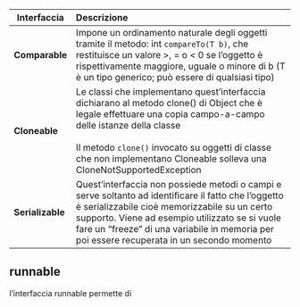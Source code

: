 
| Interfaccia      | Descrizione                                                                                                                                                                                                                                                                                          |
| ---------------- | :--------------------------------------------------------------------------------------------------------------------------------------------------------------------------------------------------------------------------------------------------------------------------------------------------- |
| **Comparable**   | Impone un ordinamento naturale degli oggetti tramite il metodo: int `compareTo(T b)`, che restituisce un valore >, = o < 0 se l’oggetto è rispettivamente maggiore, uguale o minore di b (T è un tipo generico; può essere di qualsiasi tipo)                                                        |
| **Cloneable**    | Le classi che implementano quest’interfaccia dichiarano al metodo clone() di Object che è legale effettuare una copia campo-a-campo delle istanze della classe<br><br>Il metodo `clone()` invocato su oggetti di classe che non implementano Cloneable solleva una CloneNotSupportedException        |
| **Serializable** | Quest’interfaccia non possiede metodi o campi e serve soltanto ad identificare il fatto che l’oggetto è serializzabile cioè memorizzabile su un certo supporto. Viene ad esempio utilizzato se si vuole fare un “freeze” di una variabile in memoria per poi essere recuperata in un secondo momento |


## runnable
l’interfaccia runnable permette di 